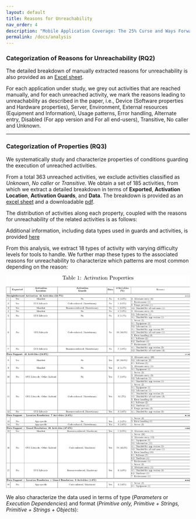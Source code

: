 ```yaml
---
layout: default
title: Reasons for Unreachability
nav_order: 4
description: "Mobile Application Coverage: The 25% Curse and Ways Forward"
permalink: /docs/analysis
---
```


### Categorization of Reasons for Unreachability (RQ2)

The detailed breakdown of manually extracted reasons for unreachability is also provided as an [Excel sheet](../assets/data/ManualAppAnalysis.xlsx). 

For each application under study, we grey out activities that are reached manually, and for each unreached activity, we mark the reasons leading to unreachability as described in the paper, i.e., Device (Software properties and Hardware properties), Server, Environment, External resources (Equipment and Information), Usage patterns, Error handling, Alternate entry, Disabled (For app version and For all end-users), Transitive, No caller and Unknown.

---

### Categorization of Properties (RQ3)

We systematically study and characterize properties of conditions guarding the execution of 
unreached activities.

From a total 363 unreached activities, we exclude activities classified as <i>Unknown</i>, <i>No caller</i> or <i>Transitive</i>. We obtain a set of 185 activities, from which we extract a detailed breakdown in terms of <b>Exported</b>, <b>Activation Location</b>, <b>Activation Guards</b>, and <b>Data</b>.
The breakdown is provided as an [excel sheet](../assets/data/ActivityProperties.xlsx) and a downloadable [pdf](../assets/images/full-properties.pdf).

The distribution of activities along each property, coupled with the reasons for unreachability of the related activities is as follows:




Additional information, including data types used in guards and activities, is provided [here](../assets/images/additional-properties-submitted.pdf)
<!--object data="../assets/images/full-properties.pdf" width="1000" height="1000" type='application/pdf'>
</object-->
<!--Additionally, we map the different types of properties we extract to the identified reasons for unreachability, to characterize which patterns are most common depending on the reason for unreachability. 
For example, in the table below, xx% of activities unreached due to missing software properties are activated in GUI/lifecycle callbacks.
-->

From this analysis, we extract 18 types of activity with varying difficulty levels for tools to handle. We further map these types to the associated reasons for unreachability to characterize which patterns are most common depending on the reason:

<a href="../assets/images/property-tbl.png">
    <img 
        src="../assets/images/property-tbl.png"
        alt="Activation Properties and Mapped Reasons"
    >
</a>


We also characterize the data used in terms of type (<i>Parameters</i> or <i>Execution Dependencies</i>) and format (<i>Primitive only, Primitive + Strings, Primitive + Strings + Objects</i>):


